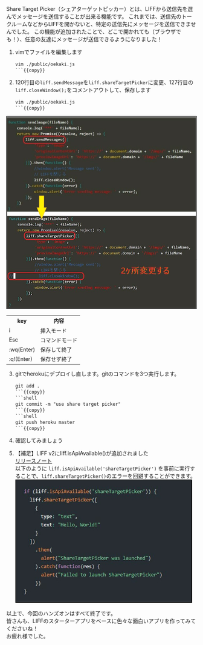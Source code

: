 Share Target Picker（シェアターゲットピッカー）とは、LIFFから送信先を選んでメッセージを送信することが出来る機能です。
これまでは、送信先のトークルームなどからLIFFを開かないと、特定の送信先にメッセージを送信できませんでした。
この機能が追加されたことで、どこで開かれても（ブラウザでも！）、任意の友達にメッセージが送信できるようになりました！

1. vimでファイルを編集します
    ```shell
    vim ./public/oekaki.js
    ```{{copy}}

2. 120行目の`liff.sendMessage`を`liff.shareTargetPicker`に変更、127行目の`liff.closeWindow();`をコメントアウトして、保存します
    ```shell
    vim ./public/oekaki.js
    ```{{copy}}
![vim](https://raw.githubusercontent.com/MasatakaMiki/katacoda-scenarios/master/liff_drawing_scenario/img/s0701_vim.jpg)
<table><tr><th>key</th><th>内容</th></tr>
<tr><td>i</td><td>挿入モード</td></tr>
<tr><td>Esc</td><td>コマンドモード</td></tr>
<tr><td>:wq(Enter)</td><td>保存して終了</td></tr>
<tr><td>:q!(Enter)</td><td>保存せず終了</td></tr>
</table>

3. gitでherokuにデプロイし直します。gitのコマンドを3つ実行します。
    ```shell
    git add .
    ```{{copy}}
    ```shell
    git commit -m "use share target picker"
    ```{{copy}}
    ```shell
    git push heroku master
    ```{{copy}}

4. 確認してみましょう

5. 【補足】LIFF v2にliff.isApiAvailable()が追加されました<br>
<a href="https://l.facebook.com/l.php?u=https%3A%2F%2Fdevelopers.line.biz%2Fja%2Fdocs%2Fliff%2Frelease-notes%2F%3Ffbclid%3DIwAR0ExUGFrsonRNmvpOgJfuHh_ssbjhrAHBibupkdIc3t7boiTezM0H8ekPw%23liff-v2%25E3%2581%25ABliff-isapiavailable-%25E3%2581%258C%25E8%25BF%25BD%25E5%258A%25A0%25E3%2581%2595%25E3%2582%258C%25E3%2581%25BE%25E3%2581%2597%25E3%2581%259F&h=AT2dc1lOEzw5KhWggFVL3r7BrvUwGB6pAMydqKhikkMRA8wkAu-70-I0EO7GIHvo_GyR1QcX-L4SqfNihcRv9fg3hJpUaiEgvccpS9hMinPb7hva35G3nzeGjf1hi5HkPLQ" target="_blank">リリースノート</a><br>
以下のように `liff.isApiAvailable('shareTargetPicker')` を事前に実行することで、`liff.shareTargetPicker()`のエラーを回避することができます。<br>
![api](https://raw.githubusercontent.com/MasatakaMiki/katacoda-scenarios/master/liff_drawing_scenario/img/s0702_api.jpg)

以上で、今回のハンズオンはすべて終了です。<br>
皆さんも、LIFFのスターターアプリをベースに色々な面白いアプリを作ってみてくださいね！<br>
お疲れ様でした。
